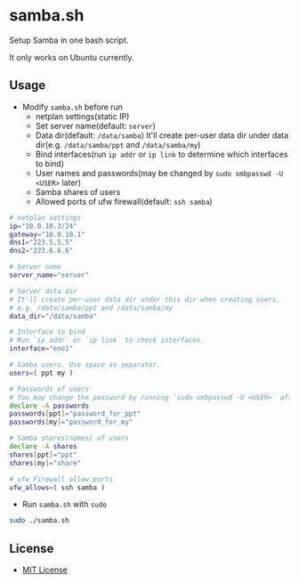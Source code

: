 # samba.sh
Setup Samba in one bash script.

It only works on Ubuntu currently.

## Usage
* Modify `samba.sh` before run
  * netplan settings(static IP)
  * Set server name(default: `server`)
  * Data dir(default: `/data/samba`)
    It'll create per-user data dir under data dir(e.g. `/data/samba/ppt` and `/data/samba/my`)
  * Bind interfaces(run `ip addr` or `ip link` to determine which interfaces to bind)
  * User names and passwords(may be changed by `sudo smbpasswd -U <USER>` later)
  * Samba shares of users
  * Allowed ports of ufw firewall(default: `ssh samba`)

```bash
# netplan settings
ip="10.0.10.3/24"
gateway="10.0.10.1"
dns1="223.5.5.5"
dns2="223.6.6.6"

# Server name
server_name="server"

# Server data dir
# It'll create per-user data dir under this dir when creating users.
# e.g. /data/samba/ppt and /data/samba/my
data_dir="/data/samba"

# Interface to bind
# Run `ip addr` or `ip link` to check interfaces.
interface="eno1"

# Samba users. Use space as separator.
users=( ppt my )

# Passwords of users
# You may change the password by running `sudo smbpasswd -U <USER>` after running this script.
declare -A passwords
passwords[ppt]="password_for_ppt"
passwords[my]="password_for_my"

# Samba shares(names) of users
declare -A shares
shares[ppt]="ppt"
shares[my]="share"

# ufw Firewall allow ports
ufw_allows=( ssh samba )
```

* Run `samba.sh` with `sudo`

```bash
sudo ./samba.sh
```

## License
* [MIT License](LICENSE)
